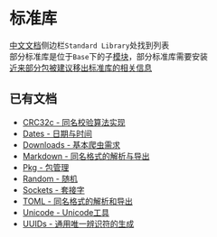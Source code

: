 # 标准库
[中文文档](https://docs.juliacn.com/latest/)侧边栏`Standard Library`处找到列表\
部分标准库是位于`Base`下的子[模块](../advanced/module.md)，部分标准库需要安装\
[近来部分包被建议移出标准库的相关信息](https://discourse.juliacn.com/t/topic/6323)

## 已有文档
- [CRC32c - 同名校验算法实现](crc32c.md)
- [Dates - 日期与时间](dates.md)
- [Downloads - 基本爬虫需求](downloads.md)
- [Markdown - 同名格式的解析与导出](markdown.md)
- [Pkg - 包管理](pkg.md)
- [Random - 随机](random.md)
- [Sockets - 套接字](sockets.md)
- [TOML - 同名格式的解析和导出](toml.md)
- [Unicode - Unicode工具](unicode.md)
- [UUIDs - 通用唯一辨识符的生成](uuids.md)
